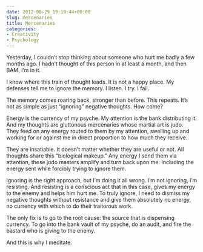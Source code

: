 ```yaml
---
date: 2012-08-29 19:19:44+00:00
slug: mercenaries
title: Mercenaries
categories:
- Creativity
- Psychology
---
```

Yesterday, I couldn’t stop thinking about someone who hurt me badly a few months ago. I hadn’t thought of this person in at least a month, and then BAM, I’m in it.

I know where this train of thought leads. It is not a happy place. My defenses tell me to ignore the memory. I listen. I try. I fail.

The memory comes roaring back, stronger than before. This repeats. It’s not as simple as just “ignoring” negative thoughts. How come?

Energy is the currency of my psyche. My attention is the bank distributing it. And my thoughts are gluttonous mercenaries whose martial art is judo. They feed on any energy routed to them by my attention, swelling up and working for or against me in direct proportion to how much they receive.

They are insatiable. It doesn’t matter whether they are useful or not. All thoughts share this “biological makeup.” Any energy I send them via attention, these judo masters amplify and turn back upon me. Including the energy sent while forcibly trying to ignore them.

Ignoring is the right approach, but I’m doing it all wrong. I’m not ignoring, I’m resisting. And resisting is a conscious act that in this case, gives my energy to the enemy and helps him hurt me. To truly ignore, I need to dismiss my negative thoughts without resistance and give them absolutely no energy, no currency with which to do their traitorous work.

The only fix is to go to the root cause: the source that is dispensing currency. To go into the bank vault of my psyche, do an audit, and fire the bastard who is giving to the enemy.

And this is why I meditate.
